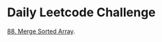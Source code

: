 # Daily Leetcode Challenge
[88. Merge Sorted Array](https://leetcode.com/problems/merge-sorted-array/).
